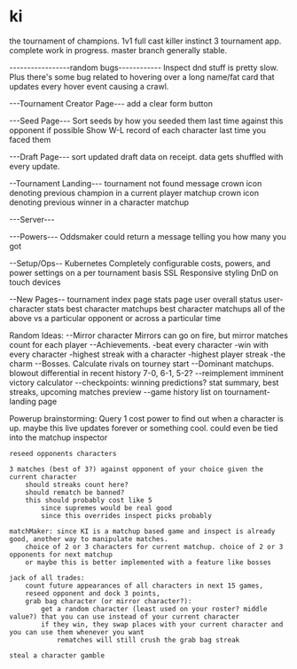 ki
==

the tournament of champions.
1v1 full cast killer instinct 3 tournament app.
complete work in progress. master branch generally stable.

-----------------random bugs------------
Inspect dnd stuff is pretty slow. Plus there's some bug related to hovering over a long name/fat card that updates every hover event causing a crawl.

---Tournament Creator Page---
add a clear form button

---Seed Page---
Sort seeds by how you seeded them last time against this opponent if possible
Show W-L record of each character last time you faced them

---Draft Page---
sort updated draft data on receipt. data gets shuffled with every update.

--Tournament Landing---
tournament not found message
crown icon denoting previous champion in a current player matchup
crown icon denoting previous winner in a character matchup

---Server---

---Powers---
Oddsmaker could return a message telling you how many you got

--Setup/Ops--
Kubernetes
Completely configurable costs, powers, and power settings on a per tournament basis
SSL
Responsive styling
DnD on touch devices

--New Pages--
tournament index page
stats page
	user overall status
	user-character stats
	best character matchups
	best character matchups
	all of the above vs a particular opponent or across a particular time

Random Ideas:
--Mirror character
	Mirrors can go on fire, but mirror matches count for each player
--Achievements.
	-beat every character
	-win with every character
	-highest streak with a character
	-highest player streak
	-the charm
--Bosses. Calculate rivals on tourney start
--Dominant matchups. blowout differential in recent history 7-0, 6-1, 5-2?
--reimplement imminent victory calculator
--checkpoints: winning predictions? stat summary, best streaks, upcoming matches preview
--game history list on tournament-landing page

Powerup brainstorming:
	Query
		1 cost power to find out when a character is up.
		maybe this live updates forever or something cool.
		could even be tied into the matchup inspector

	reseed opponents characters

	3 matches (best of 3?) against opponent of your choice given the current character
		should streaks count here?
		should rematch be banned?
		this should probably cost like 5
			since supremes would be real good
			since this overrides inspect picks probably

	matchMaker: since KI is a matchup based game and inspect is already good, another way to manipulate matches.
		choice of 2 or 3 characters for current matchup. choice of 2 or 3 opponents for next matchup
		or maybe this is better implemented with a feature like bosses

	jack of all trades:
		count future appearances of all characters in next 15 games,
		reseed opponent and dock 3 points,
		grab bag character (or mirror character?):
			get a random character (least used on your roster? middle value?) that you can use instead of your current character
			if they win, they swap places with your current character and you can use them whenever you want
				rematches will still crush the grab bag streak

	steal a character gamble
